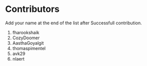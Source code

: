 # Contributors

  Add your name at the end of the list after Successfull contribution.

  1. fharookshaik
  2. CozyDoomer
  3. AasthaGoyalgit
  4. thomaspimentel
  5. avk29  
  6. nlaert